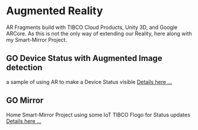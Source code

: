 # Augmented Reality
AR Fragments build with TIBCO Cloud Products, Unity 3D, and Google ARCore. 
As this is not the only way of extending our Reality, here along with my Smart-Mirror Project. 

## GO Device Status with Augmented Image detection
a sample of using AR to make a Device Status visible
[Details here ...](GODeviceStatus/README.md)

## GO Mirror
Home Smart-Mirror Project using some IoT TIBCO Flogo for Status updates 
[Details here ...](GOMirror/README.md)
